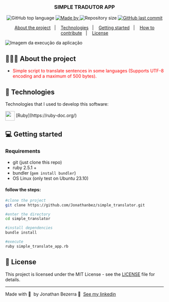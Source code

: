 <h3 align="center">
 SIMPLE TRADUTOR APP
</h3>

<p align="center">
  <img alt="GitHub top language" src="https://img.shields.io/github/languages/top/Jonathanbez/rates_app?color=%23FF0000">

 <a href="https://www.linkedin.com/in/jonathan-bezerra-b483b6148/">
  <img alt="Made by" src="https://img.shields.io/badge/Made%20by%20_-%20Jonathanbez---?link=https%3A%2F%2Fwww.linkedin.com%2Fin%2Fjonathan-bezerra-b483b6148%2F">
 </a>
  <img alt="Repository size" src="https://img.shields.io/github/repo-size/Jonathanbez/simple_translator">
  
  <a href="https://github.com/Jonathanbez/rates_app">
    <img alt="GitHub last commit" src="https://img.shields.io/github/last-commit/Jonathanbez/simple_translator">
</a>
  
  
<p align="center">
  <a href="#-about-the-project">About the project</a>&nbsp;&nbsp;&nbsp;|&nbsp;&nbsp;&nbsp;
  <a href="#-technologies">Technologies</a>&nbsp;&nbsp;&nbsp;|&nbsp;&nbsp;&nbsp;
  <a href="#-getting-started">Getting started</a>&nbsp;&nbsp;&nbsp;|&nbsp;&nbsp;&nbsp;
  <a href="#-how-to-contribute">How to contribute</a>&nbsp;&nbsp;&nbsp;|&nbsp;&nbsp;&nbsp;
  <a href="#-license">License</a>
</p>

![Imagem da execução da aplicação](./img/rates_app.gif)

## 👨🏻‍💻 About the project

- <p style="color: red;">Simple script to translate sentences in some languages (Supports UTF-8 encoding and a maximum of 500 bytes).</p>

## 🚀 Technologies

Technologies that I used to develop this software:
 <td align="left">
        <img height="30" align="center" src="https://upload.wikimedia.org/wikipedia/commons/7/73/Ruby_logo.svg" /> [Ruby](https://ruby-doc.org/)
 
</td>



## 💻 Getting started

### Requirements

- git (just clone this repo)
- ruby 2.5.1 +
- bundler (`gem install bundler`)
- OS Linux (only test on Ubuntu 23.10)

#### follow the steps:
```bash
#clone the project
git clone https://github.com/Jonathanbez/simple_translator.git

#enter the directory
cd simple_translator

#install dependencies
bundle install

#execute 
ruby simple_translate_app.rb
```

## 📝 License

This project is licensed under the MIT License - see the [LICENSE](LICENSE) file for details.

---

Made with 💜 &nbsp;by Jonathan Bezerra 👋 &nbsp;[See my linkedin](https://www.linkedin.com/in/jonathan-bezerra-b483b6148/)

